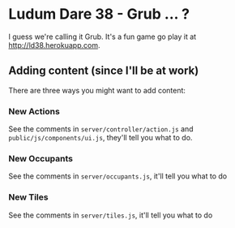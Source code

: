 # Ludum Dare 38 - Grub ... ?

I guess we're calling it Grub. It's a fun game go play it at http://ld38.herokuapp.com.

## Adding content (since I'll be at work)

There are three ways you might want to add content:

### New Actions

  See the comments in `server/controller/action.js` and `public/js/components/ui.js`, they'll tell you what to do.

### New Occupants

  See the comments in `server/occupants.js`, it'll tell you what to do

### New Tiles

  See the comments in `server/tiles.js`, it'll tell you what to do
